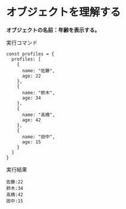 # オブジェクトを理解する

**オブジェクトの名前：年齢を表示する。**

実行コマンド
```
const profiles = {
  profiles: [
    {
      name: "佐藤",
      age: 22
    },
    {
      name: "鈴木",
      age: 34
    },
    {
      name: "高橋",
      age: 42
    },
    {
      name: "田中",
      age: 15
    }
  ]
}
```

実行結果
```
佐藤:22
鈴木:34
高橋:42
田中:15
```